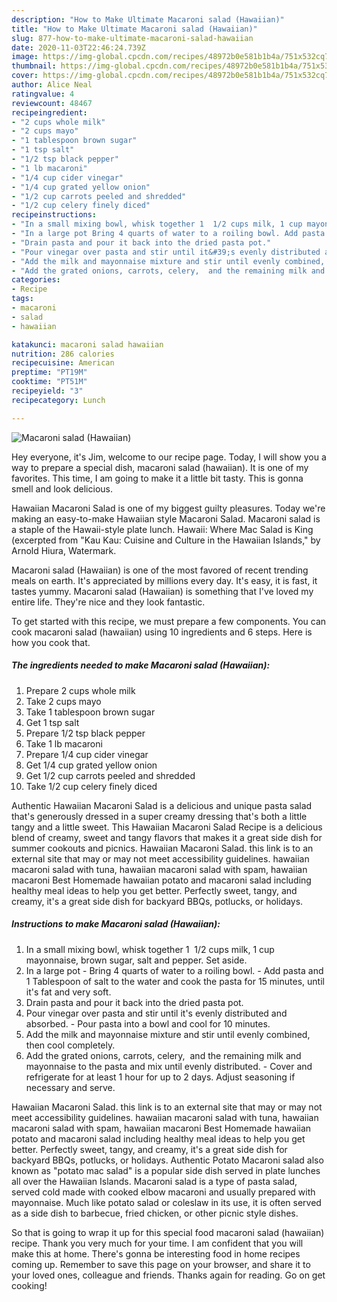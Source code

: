 ```yaml
---
description: "How to Make Ultimate Macaroni salad (Hawaiian)"
title: "How to Make Ultimate Macaroni salad (Hawaiian)"
slug: 877-how-to-make-ultimate-macaroni-salad-hawaiian
date: 2020-11-03T22:46:24.739Z
image: https://img-global.cpcdn.com/recipes/48972b0e581b1b4a/751x532cq70/macaroni-salad-hawaiian-recipe-main-photo.jpg
thumbnail: https://img-global.cpcdn.com/recipes/48972b0e581b1b4a/751x532cq70/macaroni-salad-hawaiian-recipe-main-photo.jpg
cover: https://img-global.cpcdn.com/recipes/48972b0e581b1b4a/751x532cq70/macaroni-salad-hawaiian-recipe-main-photo.jpg
author: Alice Neal
ratingvalue: 4
reviewcount: 48467
recipeingredient:
- "2 cups whole milk"
- "2 cups mayo"
- "1 tablespoon brown sugar"
- "1 tsp salt"
- "1/2 tsp black pepper"
- "1 lb macaroni"
- "1/4 cup cider vinegar"
- "1/4 cup grated yellow onion"
- "1/2 cup carrots peeled and shredded"
- "1/2 cup celery finely diced"
recipeinstructions:
- "In a small mixing bowl, whisk together 1  1/2 cups milk, 1 cup mayonnaise, brown sugar, salt and pepper. Set aside."
- "In a large pot Bring 4 quarts of water to a roiling bowl. Add pasta and 1 Tablespoon of salt to the water and cook the pasta for 15 minutes, until it&#39;s fat and very soft."
- "Drain pasta and pour it back into the dried pasta pot."
- "Pour vinegar over pasta and stir until it&#39;s evenly distributed and absorbed. Pour pasta into a bowl and cool for 10 minutes."
- "Add the milk and mayonnaise mixture and stir until evenly combined, then cool completely."
- "Add the grated onions, carrots, celery,  and the remaining milk and mayonnaise to the pasta and mix until evenly distributed. Cover and refrigerate for at least 1 hour for up to 2 days. Adjust seasoning if necessary and serve."
categories:
- Recipe
tags:
- macaroni
- salad
- hawaiian

katakunci: macaroni salad hawaiian 
nutrition: 286 calories
recipecuisine: American
preptime: "PT19M"
cooktime: "PT51M"
recipeyield: "3"
recipecategory: Lunch

---
```



![Macaroni salad (Hawaiian)](https://img-global.cpcdn.com/recipes/48972b0e581b1b4a/751x532cq70/macaroni-salad-hawaiian-recipe-main-photo.jpg)

Hey everyone, it's Jim, welcome to our recipe page. Today, I will show you a way to prepare a special dish, macaroni salad (hawaiian). It is one of my favorites. This time, I am going to make it a little bit tasty. This is gonna smell and look delicious.

Hawaiian Macaroni Salad is one of my biggest guilty pleasures. Today we&#39;re making an easy-to-make Hawaiian style Macaroni Salad. Macaroni salad is a staple of the Hawaii-style plate lunch. Hawaii: Where Mac Salad is King (excerpted from &#34;Kau Kau: Cuisine and Culture in the Hawaiian Islands,&#34; by Arnold Hiura, Watermark.

Macaroni salad (Hawaiian) is one of the most favored of recent trending meals on earth. It's appreciated by millions every day. It's easy, it is fast, it tastes yummy. Macaroni salad (Hawaiian) is something that I've loved my entire life. They're nice and they look fantastic.


To get started with this recipe, we must prepare a few components. You can cook macaroni salad (hawaiian) using 10 ingredients and 6 steps. Here is how you cook that.

<!--inarticleads1-->

##### The ingredients needed to make Macaroni salad (Hawaiian):

1. Prepare 2 cups whole milk
1. Take 2 cups mayo
1. Take 1 tablespoon brown sugar
1. Get 1 tsp salt
1. Prepare 1/2 tsp black pepper
1. Take 1 lb macaroni
1. Prepare 1/4 cup cider vinegar
1. Get 1/4 cup grated yellow onion
1. Get 1/2 cup carrots peeled and shredded
1. Take 1/2 cup celery finely diced


Authentic Hawaiian Macaroni Salad is a delicious and unique pasta salad that&#39;s generously dressed in a super creamy dressing that&#39;s both a little tangy and a little sweet. This Hawaiian Macaroni Salad Recipe is a delicious blend of creamy, sweet and tangy flavors that makes it a great side dish for summer cookouts and picnics. Hawaiian Macaroni Salad. this link is to an external site that may or may not meet accessibility guidelines. hawaiian macaroni salad with tuna, hawaiian macaroni salad with spam, hawaiian macaroni Best Homemade hawaiian potato and macaroni salad including healthy meal ideas to help you get better. Perfectly sweet, tangy, and creamy, it&#39;s a great side dish for backyard BBQs, potlucks, or holidays. 

<!--inarticleads2-->

##### Instructions to make Macaroni salad (Hawaiian):

1. In a small mixing bowl, whisk together 1  1/2 cups milk, 1 cup mayonnaise, brown sugar, salt and pepper. Set aside.
1. In a large pot - Bring 4 quarts of water to a roiling bowl. - Add pasta and 1 Tablespoon of salt to the water and cook the pasta for 15 minutes, until it&#39;s fat and very soft.
1. Drain pasta and pour it back into the dried pasta pot.
1. Pour vinegar over pasta and stir until it&#39;s evenly distributed and absorbed. - Pour pasta into a bowl and cool for 10 minutes.
1. Add the milk and mayonnaise mixture and stir until evenly combined, then cool completely.
1. Add the grated onions, carrots, celery,  and the remaining milk and mayonnaise to the pasta and mix until evenly distributed. - Cover and refrigerate for at least 1 hour for up to 2 days. Adjust seasoning if necessary and serve.


Hawaiian Macaroni Salad. this link is to an external site that may or may not meet accessibility guidelines. hawaiian macaroni salad with tuna, hawaiian macaroni salad with spam, hawaiian macaroni Best Homemade hawaiian potato and macaroni salad including healthy meal ideas to help you get better. Perfectly sweet, tangy, and creamy, it&#39;s a great side dish for backyard BBQs, potlucks, or holidays. Authentic Potato Macaroni salad also known as &#34;potato mac salad&#34; is a popular side dish served in plate lunches all over the Hawaiian Islands. Macaroni salad is a type of pasta salad, served cold made with cooked elbow macaroni and usually prepared with mayonnaise. Much like potato salad or coleslaw in its use, it is often served as a side dish to barbecue, fried chicken, or other picnic style dishes. 

So that is going to wrap it up for this special food macaroni salad (hawaiian) recipe. Thank you very much for your time. I am confident that you will make this at home. There's gonna be interesting food in home recipes coming up. Remember to save this page on your browser, and share it to your loved ones, colleague and friends. Thanks again for reading. Go on get cooking!
